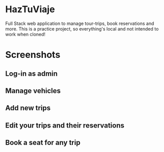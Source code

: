 # HazTuViaje
Full Stack web application to manage tour-trips, book reservations and more. This is a practice project, so everything's local and not intended to work when cloned!

# Screenshots

## Log-in as admin

## Manage vehicles

## Add new trips

## Edit your trips and their reservations

## Book a seat for any trip
